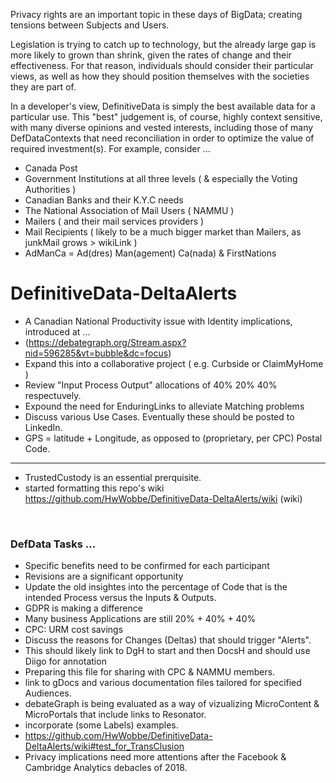 Privacy rights are an important topic in these days of BigData; creating tensions between Subjects and Users.

Legislation is trying to catch up to technology, but the already large gap is more likely to grown than shrink, given the rates of change and their effectiveness.  For that reason, individuals should consider their particular views, as well as how they should position themselves with the societies they are part of.

In a developer's view, DefinitiveData is simply the best available data for a particular use.  This "best" judgement is, of course, highly context sensitive, with many diverse opinions and vested interests, including those of many DefDataContexts that need reconciliation in order to optimize the value of required investment(s).  For example, consider ...

* Canada Post
* Government Institutions at all three levels ( & especially the Voting Authorities )
* Canadian Banks and their K.Y.C needs
* The National Association of Mail Users ( NAMMU )
* Mailers ( and their mail services providers )
* Mail Recipients ( likely to be a much bigger market than Mailers, as junkMail grows > wikiLink )
* AdManCa = Ad(dres) Man(agement) Ca(nada) & FirstNations

# DefinitiveData-DeltaAlerts

* A Canadian National Productivity issue with Identity implications, introduced at ...
* (https://debategraph.org/Stream.aspx?nid=596285&vt=bubble&dc=focus)
* Expand this into a collaborative project ( e.g. Curbside or ClaimMyHome )
* Review "Input Process Output" allocations of 40% 20% 40% respectuvely.
* Expound the need for EnduringLinks to alleviate Matching problems
* Discuss various Use Cases.  Eventually these should be posted to LinkedIn.
* GPS = latitude + Longitude, as opposed to (proprietary, per CPC) Postal Code.

<hr>

* TrustedCustody is an essential prerquisite.
* started formatting this repo's wiki https://github.com/HwWobbe/DefinitiveData-DeltaAlerts/wiki (wiki)

<br>

### DefData Tasks ...

* Specific benefits need to be confirmed for each participant
* Revisions are a significant opportunity
* Update the old insightes into the percentage of Code that is the intended Process versus the Inputs & Outputs.
* GDPR is making a difference
* Many business Applications are still 20% + 40% + 40%
* CPC: URM cost savings
* Discuss the reasons for Changes (Deltas) that should trigger "Alerts".
* This should likely link to DgH to start and then DocsH and should use Diigo for annotation
* Preparing this file for sharing with CPC & NAMMU members.
* link to gDocs and various documentation files tailored for specified Audiences.
* debateGraph is being evaluated as a way of vizualizing MicroContent & MicroPortals that include links to Resonator.
* incorporate (some Labels) examples.
* https://github.com/HwWobbe/DefinitiveData-DeltaAlerts/wiki#test_for_TransClusion
* Privacy implications need more attentions after the Facebook & Cambridge Analytics debacles of 2018.
